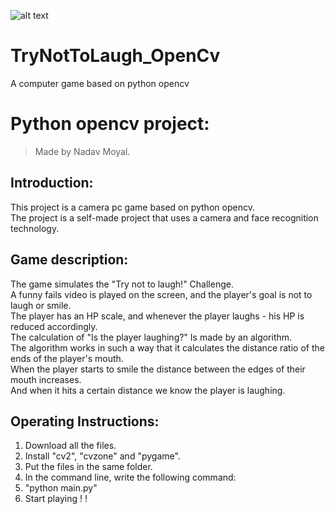 
![alt text](https://img.wallscloud.net/uploads/cache/3378068484/despicable-me-2-laughing-minions-lxy5-1024x576-MM-90.webp)

# TryNotToLaugh_OpenCv
A computer game based on python opencv
# Python opencv project:
>Made by Nadav Moyal.  

## Introduction:
This project is a camera pc game based on python opencv.  
The project is a self-made project that uses a camera and face recognition technology.

## Game description:
The game simulates the "Try not to laugh!" Challenge.  
A funny fails video is played on the screen, and the player's goal is not to laugh or smile.  
The player has an HP scale, and whenever the player laughs - his HP is reduced accordingly.  
The calculation of "Is the player laughing?" Is made by an algorithm.  
The algorithm works in such a way that it calculates the distance ratio of the ends of the player's mouth.  
When the player starts to smile the distance between the edges of their mouth increases.  
And when it hits a certain distance we know the player is laughing.  

## Operating Instructions:
1. Download all the files.  
2. Install "cv2", "cvzone" and "pygame".   
3. Put the files in the same folder.  
4. In the command line, write the following command:  
5. "python main.py"  
6. Start playing  ! !  



